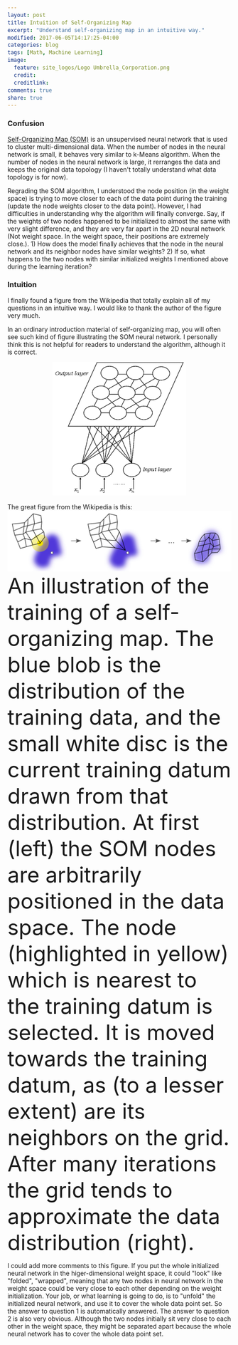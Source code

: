 ```yaml
---
layout: post
title: Intuition of Self-Organizing Map
excerpt: "Understand self-organizing map in an intuitive way."
modified: 2017-06-05T14:17:25-04:00
categories: blog
tags: [Math, Machine Learning]
image:
  feature: site_logos/Logo Umbrella_Corporation.png
  credit: 
  creditlink: 
comments: true
share: true
---
```


### Confusion

[Self-Organizing Map (SOM)](https://en.wikipedia.org/wiki/Self-organizing_map) is an unsupervised neural network that is used to cluster multi-dimensional data. When the number of nodes in the neural network is small, it behaves very similar to k-Means algorithm. When the number of nodes in the neural network is large, it rerranges the data and keeps the original data topology (I haven't totally understand what data topology is for now).

Regrading the SOM algorithm, I understood the node position (in the weight space) is trying to move closer to each of the data point during the training (update the node weights closer to the data point). However, I had difficulties in understanding why the algorithm will finally converge. Say, if the weights of two nodes happened to be initialized to almost the same with very slight difference, and they are very far apart in the 2D neural network (Not weight space. In the weight space, their positions are extremely close.). 1) How does the model finally achieves that the node in the neural network and its neighbor nodes have similar weights? 2) If so, what happens to the two nodes with similar initialized weights I mentioned above during the learning iteration?

### Intuition

I finally found a figure from the Wikipedia that totally explain all of my questions in an intuitive way. I would like to thank the author of the figure very much.

In an ordinary introduction material of self-organizing map, you will often see such kind of figure illustrating the SOM neural network. I personally think this is not helpful for readers to understand the algorithm, although it is correct.
<center><img width="300" height="300" src="/images/blog/2017-06-05-Self-Organizing-Map/som_representation.jpg"/></center>

The great figure from the Wikipedia is this:
![](/images/blog/2017-06-05-Self-Organizing-Map/Somtraining.svg)
<font size="32">An illustration of the training of a self-organizing map. The blue blob is the distribution of the training data, and the small white disc is the current training datum drawn from that distribution. At first (left) the SOM nodes are arbitrarily positioned in the data space. The node (highlighted in yellow) which is nearest to the training datum is selected. It is moved towards the training datum, as (to a lesser extent) are its neighbors on the grid. After many iterations the grid tends to approximate the data distribution (right).</font>

I could add more comments to this figure. If you put the whole initialized neural network in the higer-dimensional weight space, it could "look" like "folded", "wrapped", meaning that any two nodes in neural network in the weight space could be very close to each other depending on the weight initialization. Your job, or what learning is going to do, is to "unfold" the initialized neural network, and use it to cover the whole data point set. So the answer to question 1 is automatically answered. The answer to question 2 is also very obvious. Although the two nodes initially sit very close to each other in the weight space, they might be separated apart because the whole neural network has to cover the whole data point set.
